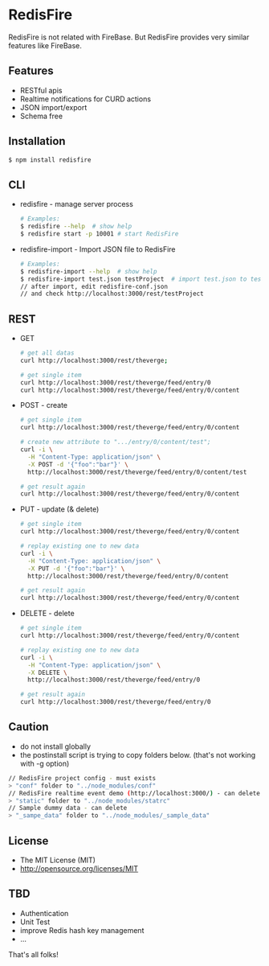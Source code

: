 # RedisFire
RedisFire is not related with FireBase.
But RedisFire provides very similar features like FireBase.

## Features
* RESTful apis
* Realtime notifications for CURD actions
* JSON import/export
* Schema free

## Installation
  ```bash
  $ npm install redisfire
  ```

## CLI
* redisfire - manage server process

  ```bash
  # Examples:
  $ redisfire --help  # show help
  $ redisfire start -p 10001 # start RedisFire
  ```

* redisfire-import - Import JSON file to RedisFire

  ```bash
  # Examples:
  $ redisfire-import --help  # show help
  $ redisfire-import test.json testProject  # import test.json to testProject
  // after import, edit redisfire-conf.json
  // and check http://localhost:3000/rest/testProject
  ```

## REST
* GET
  ```bash
  # get all datas
  curl http://localhost:3000/rest/theverge;

  # get single item
  curl http://localhost:3000/rest/theverge/feed/entry/0
  curl http://localhost:3000/rest/theverge/feed/entry/0/content
  ```

* POST - create
  ```bash
  # get single item
  curl http://localhost:3000/rest/theverge/feed/entry/0/content

  # create new attribute to ".../entry/0/content/test";
  curl -i \
    -H "Content-Type: application/json" \
    -X POST -d '{"foo":"bar"}' \
    http://localhost:3000/rest/theverge/feed/entry/0/content/test

  # get result again
  curl http://localhost:3000/rest/theverge/feed/entry/0/content
  ```

* PUT - update (& delete)
  ```bash
  # get single item
  curl http://localhost:3000/rest/theverge/feed/entry/0/content

  # replay existing one to new data
  curl -i \
    -H "Content-Type: application/json" \
    -X PUT -d '{"foo":"bar"}' \
    http://localhost:3000/rest/theverge/feed/entry/0/content

  # get result again
  curl http://localhost:3000/rest/theverge/feed/entry/0/content
  ```

* DELETE - delete
  ```bash
  # get single item
  curl http://localhost:3000/rest/theverge/feed/entry/0/content

  # replay existing one to new data
  curl -i \
    -H "Content-Type: application/json" \
    -X DELETE \
    http://localhost:3000/rest/theverge/feed/entry/0

  # get result again
  curl http://localhost:3000/rest/theverge/feed/entry/0
  ```

## Caution
* do not install globally
* the postinstall script is trying to copy folders below. (that's not working with -g option)
```bash
// RedisFire project config - must exists
> "conf" folder to "../node_modules/conf"
// RedisFire realtime event demo (http://localhost:3000/) - can delete
> "static" folder to "../node_modules/statrc"
// Sample dummy data - can delete
> "_sampe_data" folder to "../node_modules/_sample_data"
```

## License
* The MIT License (MIT)
* http://opensource.org/licenses/MIT

## TBD
* Authentication
* Unit Test
* improve Redis hash key management
* ...


That's all folks!
